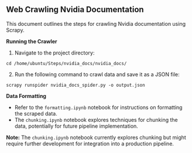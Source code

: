 ## Web Crawling Nvidia Documentation

This document outlines the steps for crawling Nvidia documentation using Scrapy.

**Running the Crawler**

1. Navigate to the project directory:

```
cd /home/ubuntu/Steps/nvidia_docs/nvidia_docs/
```

2. Run the following command to crawl data and save it as a JSON file:

```
scrapy runspider nvidia_docs_spider.py -o output.json
```

**Data Formatting**

- Refer to the `formatting.ipynb` notebook for instructions on formatting the scraped data.
- The `chunking.ipynb` notebook explores techniques for chunking the data, potentially for future pipeline implementation.

**Note:** The `chunking.ipynb` notebook currently explores chunking but might require further development for integration into a production pipeline.
